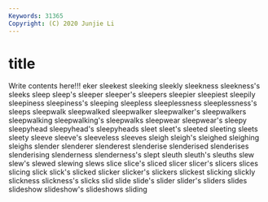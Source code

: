 ```yaml
---
Keywords: 31365
Copyright: (C) 2020 Junjie Li
---
```


# title

Write contents here!!!
eker 
sleekest
sleeking 
sleekly 
sleekness 
sleekness's 
sleeks 
sleep 
sleep's 
sleeper 
sleeper's 
sleepers
sleepier 
sleepiest 
sleepily 
sleepiness 
sleepiness's 
sleeping 
sleepless 
sleeplessness 
sleeplessness's 
sleeps
sleepwalk 
sleepwalked 
sleepwalker 
sleepwalker's 
sleepwalkers 
sleepwalking 
sleepwalking's 
sleepwalks 
sleepwear 
sleepwear's
sleepy 
sleepyhead 
sleepyhead's 
sleepyheads 
sleet 
sleet's 
sleeted 
sleeting 
sleets 
sleety
sleeve 
sleeve's 
sleeveless 
sleeves 
sleigh 
sleigh's 
sleighed 
sleighing 
sleighs 
slender
slenderer 
slenderest 
slenderise 
slenderised 
slenderises 
slenderising 
slenderness 
slenderness's 
slept 
sleuth
sleuth's 
sleuths 
slew 
slew's 
slewed 
slewing 
slews 
slice 
slice's 
sliced
slicer 
slicer's 
slicers 
slices 
slicing 
slick 
slick's 
slicked 
slicker 
slicker's
slickers 
slickest 
slicking 
slickly 
slickness 
slickness's 
slicks 
slid 
slide 
slide's
slider 
slider's 
sliders 
slides 
slideshow 
slideshow's 
slideshows 
sliding 

